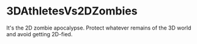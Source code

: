 # 3DAthletesVs2DZombies
It's the 2D zombie apocalypse. Protect whatever remains of the 3D world and avoid getting 2D-fied.
